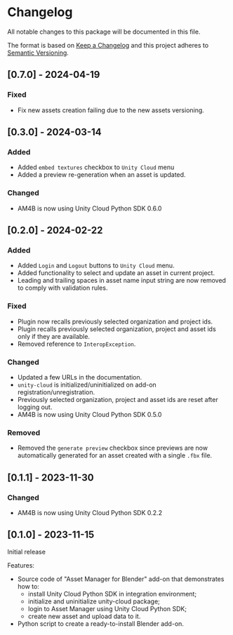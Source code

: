 # Changelog
All notable changes to this package will be documented in this file.

The format is based on [Keep a Changelog](http://keepachangelog.com/en/1.0.0/)
and this project adheres to [Semantic Versioning](http://semver.org/spec/v2.0.0.html).

## [0.7.0] - 2024-04-19

### Fixed
- Fix new assets creation failing due to the new assets versioning.

## [0.3.0] - 2024-03-14

### Added
- Added `embed textures` checkbox to `Unity Cloud` menu
- Added a preview re-generation when an asset is updated.

### Changed
- AM4B is now using Unity Cloud Python SDK 0.6.0

## [0.2.0] - 2024-02-22

### Added
- Added `Login` and `Logout` buttons to `Unity Cloud` menu.
- Added functionality to select and update an asset in current project.
- Leading and trailing spaces in asset name input string are now removed to comply with validation rules.

### Fixed
- Plugin now recalls previously selected organization and project ids.
- Plugin recalls previously selected organization, project and asset ids only if they are available.
- Removed reference to `InteropException`.

### Changed
- Updated a few URLs in the documentation.
- `unity-cloud` is initialized/uninitialized on add-on registration/unregistration.
- Previously selected organization, project and asset ids are reset after logging out.
- AM4B is now using Unity Cloud Python SDK 0.5.0

### Removed
- Removed the `generate preview` checkbox since previews are now automatically generated for an asset created with a single `.fbx` file.

## [0.1.1] - 2023-11-30

### Changed
- AM4B is now using Unity Cloud Python SDK 0.2.2

## [0.1.0] - 2023-11-15

Initial release

Features:
- Source code of "Asset Manager for Blender" add-on that demonstrates how to:
    - install Unity Cloud Python SDK in integration environment;
    - initialize and uninitialize unity-cloud package;
    - login to Asset Manager using Unity Cloud Python SDK;
    - create new asset and upload data to it.
- Python script to create a ready-to-install Blender add-on.